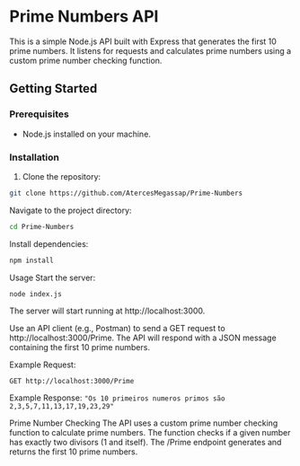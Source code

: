 # Prime Numbers API

This is a simple Node.js API built with Express that generates the first 10 prime numbers. It listens for requests and calculates prime numbers using a custom prime number checking function.

## Getting Started

### Prerequisites

- Node.js installed on your machine.

### Installation

1. Clone the repository:

```bash
git clone https://github.com/AtercesMegassap/Prime-Numbers
```
Navigate to the project directory:
```bash
cd Prime-Numbers
```
Install dependencies:
```bash
npm install
```

Usage
Start the server:
```bash
node index.js
```
The server will start running at http://localhost:3000.

Use an API client (e.g., Postman) to send a GET request to http://localhost:3000/Prime. The API will respond with a JSON message containing the first 10 prime numbers.

Example Request:
```
GET http://localhost:3000/Prime
```
Example Response:
```"Os 10 primeiros numeros primos são 2,3,5,7,11,13,17,19,23,29"```

Prime Number Checking
The API uses a custom prime number checking function to calculate prime numbers. The function checks if a given number has exactly two divisors (1 and itself). The /Prime endpoint generates and returns the first 10 prime numbers.

